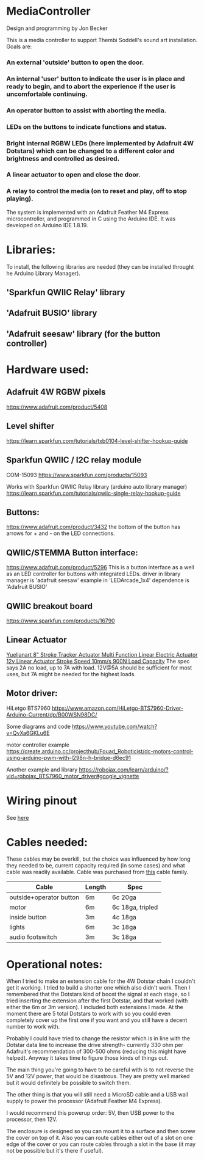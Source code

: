 # MediaController

Design and programming by Jon Becker

This is a media controller to support Thembi Soddell's sound art installation.
Goals are:
###  An external 'outside' button to open the door.
###  An internal 'user' button to indicate the user is in place and ready to begin, and to abort the experience if the user is uncomfortable continuing.
###  An operator button to assist with aborting the media.
###  LEDs on the buttons to indicate functions and status.
###  Bright internal RGBW LEDs (here implemented by Adafruit 4W Dotstars) which can be changed to a different color and brightness and controlled as desired.
###  A linear actuator to open and close the door.
###  A relay to control the media (on to reset and play, off to stop playing).

The system is implemented with an Adafruit Feather M4 Express microcontroller, and programmed in C using the Arduino IDE.
It was developed on Arduino IDE 1.8.19.
# Libraries:
To install, the following libraries are needed (they can be installed throught he Arduino Library Manager).
## 'Sparkfun QWIIC Relay' library
## 'Adafruit BUSIO' library
## 'Adafruit seesaw' library (for the button controller)

# Hardware used:

## Adafruit 4W RGBW pixels
https://www.adafruit.com/product/5408

## Level shifter
https://learn.sparkfun.com/tutorials/txb0104-level-shifter-hookup-guide

## Sparkfun QWIIC / I2C relay module
COM-15093
https://www.sparkfun.com/products/15093

Works with Sparkfun QWIIC Relay library  (arduino auto library manager)
https://learn.sparkfun.com/tutorials/qwiic-single-relay-hookup-guide

## Buttons:
https://www.adafruit.com/product/3432
the bottom of the button has arrows for + and - on the LED connections.

## QWIIC/STEMMA Button interface:
https://www.adafruit.com/product/5296
This is a button interface as a well as an LED controller for buttons with integrated LEDs.
driver in library manager is 'adafruit seesaw'
example in 'LEDArcade_1x4'
dependence is 'Adafruit BUSIO'

## QWIIC breakout board
https://www.sparkfun.com/products/16790

## Linear Actuator
[Yuelianart 8" Stroke Tracker Actuator Multi Function Linear Electric Actuator 12v Linear Actuator Stroke Speed 10mm/s 900N Load Capacity](https://www.amazon.com/gp/product/B09PYLGBRK/)
The spec says 2A no load, up to 7A with load. 12V@5A should be sufficient for most uses, but 7A might be needed for the highest loads.

## Motor driver:
HiLetgo BTS7960
https://www.amazon.com/HiLetgo-BTS7960-Driver-Arduino-Current/dp/B00WSN98DC/

Some diagrams and code 
https://www.youtube.com/watch?v=QvXa6GKLu6E

motor controller example
https://create.arduino.cc/projecthub/Fouad_Roboticist/dc-motors-control-using-arduino-pwm-with-l298n-h-bridge-d6ec91

Another example and library
https://robojax.com/learn/arduino/?vid=robojax_BTS7960_motor_driver#google_vignette

# Wiring pinout
See [here](https://docs.google.com/spreadsheets/d/1ZAK95VV2u1BcN2Gdv8SZK7Fb-S8OxHLf3jOhQMFysT0/edit?usp=sharing)

# Cables needed:
 These cables may be overkill, but the choice was influenced by how long they needed to be, current capacity required (in some cases) and what cable was readily available.
 Cable was purchased from [this](https://www.amazon.com/gp/product/B07Y34F1ZV/) cable family.
 
 | Cable  | Length  | Spec  |
|---|---|---|
| outside+operator button  |  6m | 6c 20ga  |
| motor  | 6m  | 6c 18ga, tripled  |
| inside button  | 3m  | 4c 18ga  |
| lights  | 6m  | 3c 18ga  |
| audio footswitch | 3m | 3c 18ga |

# Operational notes:

When I tried to make an extension cable for the 4W Dotstar chain I couldn't get it working. I tried to build a shorter one which also didn't work. Then I remembered that the Dotstars kind of boost the signal at each stage, so I tried inserting the extension after the first Dotstar, and that worked (with either the 6m or 3m version).  I included both extensions I made. At the moment there are 5 total Dotstars to work with so you could even completely cover up the first one if you want and you still have a decent number to work with.

Probably I could have tried to change the resistor which is in line with the Dotstar data line to increase the drive strength- currently 330 ohm per Adafruit's recommendation of 300-500 ohms (reducing this might have helped). Anyway it takes time to figure those kinds of things out.

The main thing you're going to have to be careful with is to not reverse the 5V and 12V power, that would be disastrous. They are pretty well marked but it would definitely be possible to switch them.

The other thing is that you will still need a MicroSD cable and a USB wall supply to power the processor (Adafruit Feather M4 Express).

I would recommend this powerup order: 5V, then USB power to the processor, then 12V.

The enclosure is designed so you can mount it to a surface and then screw the cover on top of it. Also you can route cables either out of a slot on one edge of the cover or you can route cables through a slot in the base (it may not be possible but it's there if useful).

